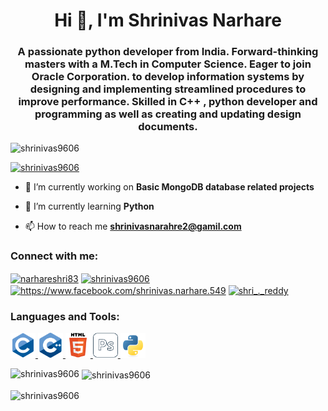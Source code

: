 <h1 align="center">Hi 👋, I'm Shrinivas Narhare</h1>
<h3 align="center">A passionate python developer from India. Forward-thinking masters with a M.Tech in Computer Science. Eager to join Oracle Corporation. to develop information systems by designing and implementing streamlined procedures to improve performance. Skilled in C++ , python developer and programming as well as creating and updating design documents.</h3>

<p align="left"> <img src="https://komarev.com/ghpvc/?username=shrinivas9606&label=Profile%20views&color=0e75b6&style=flat" alt="shrinivas9606" /> </p>

<p align="left"> <a href="https://github.com/ryo-ma/github-profile-trophy"><img src="https://github-profile-trophy.vercel.app/?username=shrinivas9606" alt="shrinivas9606" /></a> </p>

- 🔭 I’m currently working on **Basic MongoDB database related projects**

- 🌱 I’m currently learning **Python**

- 📫 How to reach me **shrinivasnarahre2@gamil.com**

<h3 align="left">Connect with me:</h3>
<p align="left">
<a href="https://twitter.com/narhareshri83" target="blank"><img align="center" src="https://raw.githubusercontent.com/rahuldkjain/github-profile-readme-generator/master/src/images/icons/Social/twitter.svg" alt="narhareshri83" height="30" width="40" /></a>
<a href="https://linkedin.com/in/shrinivas9606" target="blank"><img align="center" src="https://raw.githubusercontent.com/rahuldkjain/github-profile-readme-generator/master/src/images/icons/Social/linked-in-alt.svg" alt="shrinivas9606" height="30" width="40" /></a>
<a href="https://fb.com/https://www.facebook.com/shrinivas.narhare.549" target="blank"><img align="center" src="https://raw.githubusercontent.com/rahuldkjain/github-profile-readme-generator/master/src/images/icons/Social/facebook.svg" alt="https://www.facebook.com/shrinivas.narhare.549" height="30" width="40" /></a>
<a href="https://instagram.com/shri_._reddy" target="blank"><img align="center" src="https://raw.githubusercontent.com/rahuldkjain/github-profile-readme-generator/master/src/images/icons/Social/instagram.svg" alt="shri_._reddy" height="30" width="40" /></a>
</p>

<h3 align="left">Languages and Tools:</h3>
<p align="left"> <a href="https://www.cprogramming.com/" target="_blank" rel="noreferrer"> <img src="https://raw.githubusercontent.com/devicons/devicon/master/icons/c/c-original.svg" alt="c" width="40" height="40"/> </a> <a href="https://www.w3schools.com/cpp/" target="_blank" rel="noreferrer"> <img src="https://raw.githubusercontent.com/devicons/devicon/master/icons/cplusplus/cplusplus-original.svg" alt="cplusplus" width="40" height="40"/> </a> <a href="https://www.w3.org/html/" target="_blank" rel="noreferrer"> <img src="https://raw.githubusercontent.com/devicons/devicon/master/icons/html5/html5-original-wordmark.svg" alt="html5" width="40" height="40"/> </a> <a href="https://www.photoshop.com/en" target="_blank" rel="noreferrer"> <img src="https://raw.githubusercontent.com/devicons/devicon/master/icons/photoshop/photoshop-line.svg" alt="photoshop" width="40" height="40"/> </a> <a href="https://www.python.org" target="_blank" rel="noreferrer"> <img src="https://raw.githubusercontent.com/devicons/devicon/master/icons/python/python-original.svg" alt="python" width="40" height="40"/> </a>
</p>
<p><img align="left" src="https://github-readme-stats.vercel.app/api/top-langs?username=shrinivas9606&show_icons=true&locale=en&layout=compact" alt="shrinivas9606" /></p>

<p>&nbsp;<img align="center" src="https://github-readme-stats.vercel.app/api?username=shrinivas9606&show_icons=true&locale=en" alt="shrinivas9606" /></p>

<p><img align="center" src="https://github-readme-streak-stats.herokuapp.com/?user=shrinivas9606&" alt="shrinivas9606" /></p>
